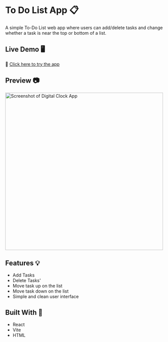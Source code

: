 # To Do List App 📋

A simple To-Do List web app where users can add/delete tasks and change whether a task is near the top or bottom of a list.

## Live Demo 🖥️
🔗 [Click here to try the app](https://danielss2atwit.github.io/Digital_Clock/)

## Preview 📷
<img src="https://github.com/user-attachments/assets/9a7b7e8f-68e1-4018-8338-a63035bf62d3" alt="Screenshot of Digital Clock App" width="500"/>

## Features 💡
- Add Tasks
- Delete Tasks'
- Move task up on the list
- Move task down on the list
- Simple and clean user interface

## Built With 🔨
- React
- Vite
- HTML
